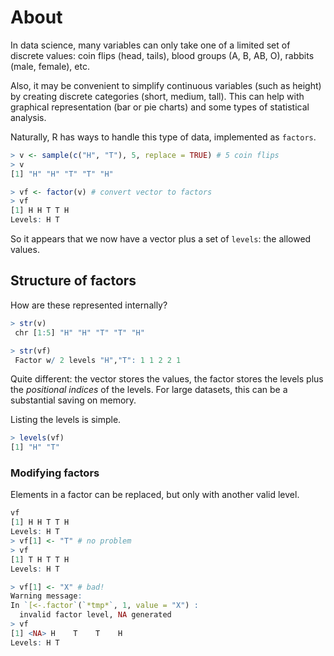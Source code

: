 # About

In data science, many variables can only take one of a limited set of discrete values: coin flips (head, tails), blood groups (A, B, AB, O), rabbits (male, female), etc.

Also, it may be convenient to simplify continuous variables (such as height) by creating discrete categories (short, medium, tall). This can help with graphical representation (bar or pie charts) and some types of statistical analysis.

Naturally, R has ways to handle this type of data, implemented as `factors`.

```R
> v <- sample(c("H", "T"), 5, replace = TRUE) # 5 coin flips
> v
[1] "H" "H" "T" "T" "H"

> vf <- factor(v) # convert vector to factors
> vf
[1] H H T T H
Levels: H T
```

So it appears that we now have a vector plus a set of `levels`: the allowed values.

## Structure of factors

How are these represented internally?

```R
> str(v)
 chr [1:5] "H" "H" "T" "T" "H"

> str(vf)
 Factor w/ 2 levels "H","T": 1 1 2 2 1
 ```

 Quite different: the vector stores the values, the factor stores the levels plus the *positional indices* of the levels. For large datasets, this can be a substantial saving on memory.

 Listing the levels is simple.

 ```R
 > levels(vf)
[1] "H" "T"
```

### Modifying factors

Elements in a factor can be replaced, but only with another valid level.

```R
vf
[1] H H T T H
Levels: H T
> vf[1] <- "T" # no problem
> vf
[1] T H T T H
Levels: H T

> vf[1] <- "X" # bad!
Warning message:
In `[<-.factor`(`*tmp*`, 1, value = "X") :
  invalid factor level, NA generated
> vf
[1] <NA> H    T    T    H   
Levels: H T
```

